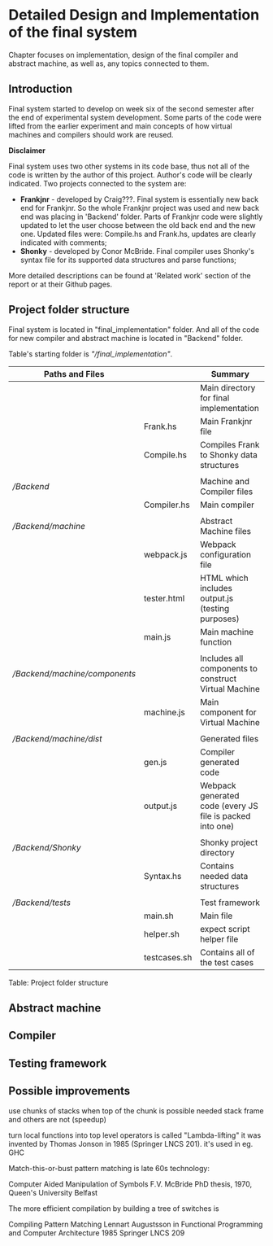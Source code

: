 # Detailed Design and Implementation of the final system

Chapter focuses on implementation, design of the final compiler and abstract machine, as well as,
any topics connected to them. 

## Introduction

Final system started to develop on week six of the second semester after the end of experimental system
development. Some parts of the code were lifted from the earlier experiment and main concepts of how
virtual machines and compilers should work are reused.

**Disclaimer**

Final system uses two other systems in its code base, thus not all of the code is written by
the author of this project. Author's code will be clearly indicated. Two projects connected to the 
system are:

* **Frankjnr** - developed by Craig???. Final system is essentially new back end for Frankjnr. So the whole
  Frankjnr project was used and new back end was placing in 'Backend' folder. Parts of Frankjnr code were
  slightly updated to let the user choose between the old back end and the new one. Updated files were:
  Compile.hs and Frank.hs, updates are clearly indicated with comments;
* **Shonky** - developed by Conor McBride. Final compiler uses Shonky's syntax file for its supported
  data structures and parse functions;

More detailed descriptions can be found at 'Related work' section of the report or at their Github pages.

## Project folder structure

Final system is located in "final_implementation" folder. And all of the code for new 
compiler and abstract machine is located in "Backend" folder.

Table's starting folder is *"/final_implementation"*.

| Paths and Files              |                   | Summary                                                   |
|------------------------------|-------------------|-----------------------------------------------------------|
|                              |                   | Main directory for final implementation                   |
|                              | Frank.hs          | Main Frankjnr file                                        |
|                              | Compile.hs        | Compiles Frank to Shonky data structures                  |
|                              |                   |                                                           |
| */Backend*                   |                   | Machine and Compiler files                                |
|                              | Compiler.hs       | Main compiler                                             |
|                              |                   |                                                           |
| */Backend/machine*           |                   | Abstract Machine files                                    |
|                              | webpack.js        | Webpack configuration file                                |
|                              | tester.html       | HTML which includes output.js (testing purposes)          |
|                              | main.js           | Main machine function                                     |
|                              |                   |                                                           |
| */Backend/machine/components*|                   | Includes all components to construct Virtual Machine      |
|                              | machine.js        | Main component for  Virtual Machine                       |
|                              |                   |                                                           |
| */Backend/machine/dist*      |                   | Generated files                                           |
|                              | gen.js            | Compiler generated code                                   |
|                              | output.js         | Webpack generated code (every JS file is packed into one) |
|                              |                   |                                                           |
| */Backend/Shonky*            |                   | Shonky project directory                                  |
|                              | Syntax.hs         | Contains needed data structures                           |
|                              |                   |                                                           |
| */Backend/tests*             |                   | Test framework                                            |
|                              | main.sh           | Main file                                                 |
|                              | helper.sh         | expect script helper file                                 |
|                              | testcases.sh      | Contains all of the test cases                            |

Table: Project folder structure


## Abstract machine

## Compiler

## Testing framework


## Possible improvements

use chunks of stacks when top of the chunk is possible needed stack frame and others are not (speedup)

turn local functions into top level operators is called "Lambda-lifting" it was 
invented by Thomas Jonson in 1985 (Springer LNCS 201). it's used in eg. GHC


Match-this-or-bust pattern matching is late 60s technology:

  Computer Aided Manipulation of Symbols
  F.V. McBride
  PhD thesis, 1970, Queen's University Belfast

The more efficient compilation by building a tree of switches is

  Compiling Pattern Matching
  Lennart Augustsson
  in Functional Programming and Computer Architecture 1985
  Springer LNCS 209